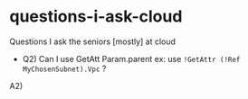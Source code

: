 # questions-i-ask-cloud
Questions I ask the seniors [mostly] at cloud



* Q2) Can I use GetAtt Param.parent ex: use `!GetAttr (!Ref MyChosenSubnet).Vpc` ?

A2) 
